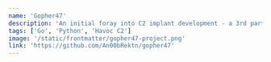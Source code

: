 ```yaml
---
name: 'Gopher47'
description: 'An initial foray into C2 implant development - a 3rd party implant for Havoc C2 that cross compiles to Linux and Windows.'
tags: ['Go', 'Python', 'Havoc C2']
image: '/static/frontmatter/gopher47-project.png'
link: 'https://github.com/An00bRektn/gopher47'
---
```

